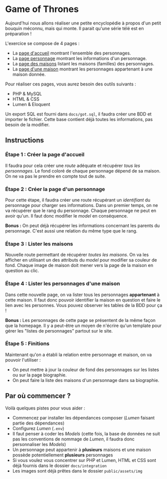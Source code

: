 # Game of Thrones

Aujourd'hui nous allons réaliser une petite encyclopédie à propos d'un petit bouquin méconnu, mais qui monte. Il parait qu'une série télé est en préparation !

L'exercice se compose de 4 pages : 
- La [page d'accueil](docs/screens/home.png) montrant l'ensemble des personnages.
- La [page personnage](docs/screens/character.png) montrant les informations d'un personnage.
- La [page des maisons](docs/screens/houses.png) listant les maisons (familles) des personnages.
- La [page d'une maison](doc/../docs/screens/house.png) montrant les personnages appartenant à une maison donnée.
  

Pour réaliser ces pages, vous aurez besoin des outils suivants : 
- PHP & MySQL
- HTML & CSS
- Lumen & Eloquent
  
Un export SQL est fourni dans `docs/got.sql`, il faudra créer une BDD et importer le fichier. Cette base contient déjà toutes les informations, pas besoin de la modifier.


## Instructions 

### Étape 1 : Créer la page d'accueil 

Il faudra pour cela créer une _route_ adéquate et récupérer _tous les personnages_. Le fond coloré de chaque personnage dépend de sa maison. On ne va pas le prendre en compte tout de suite.

### Étape 2 : Créer la page d'un personnage

Pour cette étape, il faudra créer une route récupérant un _identifiant_ du personnage pour charger ses informations. 
Dans un premier temps, on ne va récupérer que le rang du personnage. Chaque personnage ne peut en avoir qu'un. Il faut donc modifier le _model_ en conséquence.

**Bonus :** On peut déjà récupérer les informations concernant les parents du personnage. C'est aussi une relation du même type que le rang.

### Étape 3 : Lister les maisons

Nouvelle route permettant de récupérer _toutes les maisons_. On va les afficher en utilisant un des attributs du _model_ pour modifier sa couleur de fond. Chaque image de maison doit mener vers la page de la maison en question au clic.

### Étape 4 : Lister les personnages d'une maison

Dans cette nouvelle page, on va lister tous les personnages **appartenant** à cette maison. Il faut donc pouvoir identifier la maison en question et faire le lien avec les personnes. Vous pouvez observer les tables de la BDD pour ça ! 

**Bonus :** Les personnages de cette page se présentent de la même façon que la homepage. Il y a peut-être un moyen de n'écrire qu'un template pour gérer les "listes de personnages" partout sur le site.

### Étape 5 : Finitions 

Maintenant qu'on a établi la relation entre personnage et maison, on va pouvoir l'utiliser : 

- On peut mettre à jour la couleur de fond des personnages sur les listes ou sur la page biographie.
- On peut faire la liste des maisons d'un personnage dans sa biographie.



## Par où commencer ?

Voilà quelques pistes pour vous aider : 

- Commencez par installer les dépendances composer (_Lumen_ faisant partie des dépendances)
- Configurez _Lumen_ (`.env`)
- Il faut penser à coder les _Models_ (cette fois, la base de données ne suit pas les conventions de nommage de _Lumen_, il faudra donc personnaliser les _Models_)
- Un personnage peut appartenir à **plusieurs** maisons et une maison possède potentiellement  **plusieurs** personnages
- Si vous voulez vous concentrer sur PHP et Lumen, HTML et CSS sont déjà fournis dans le dossier `docs/integration`
- Les images sont déjà prêtes  dans le dossier `public/assets/img`
